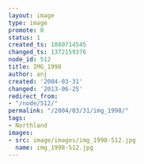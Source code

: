 ```yaml
---
layout: image
type: image
promote: 0
status: 1
created_ts: 1080714545
changed_ts: 1372159376
node_id: 512
title: IMG_1998
author: anj
created: '2004-03-31'
changed: '2013-06-25'
redirect_from:
- "/node/512/"
permalink: "/2004/03/31/img_1998/"
tags:
- Northland
images:
- src: image/images/img_1998-512.jpg
  name: img_1998-512.jpg
---
```


